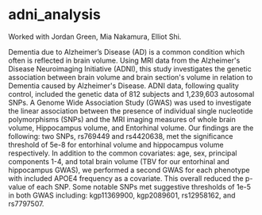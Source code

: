 # adni_analysis

Worked with Jordan Green, Mia Nakamura, Elliot Shi.

Dementia due to Alzheimer’s Disease (AD) is a common condition which often is reflected in brain volume. Using MRI data from the Alzheimer's Disease Neuroimaging Initiative (ADNI), this study investigates the genetic association between brain volume and brain section's volume in relation to Dementia caused by Alzheimer's Disease. ADNI data, following quality control, included the genetic data of 812 subjects and 1,239,603 autosomal SNPs. A Genome Wide Association Study (GWAS) was used to investigate the linear association between the presence of individual single nucleotide polymorphisms (SNPs) and the MRI imaging measures of whole brain volume, Hippocampus volume, and Entorhinal volume. Our findings are the following: two SNPs, rs769449 and rs4420638, met the significance threshold of 5e-8 for entorhinal volume and hippocampus volume respectively. In addition to the common covariates: age, sex, principal components 1-4, and total brain volume (TBV for our entorhinal and hippocampus GWAS), we performed a second GWAS for each phenotype with included APOE4 frequency as a covariate. This overall reduced the p-value of each SNP. Some notable SNPs met suggestive thresholds of 1e-5 in both GWAS including: kgp11369900, kgp2089601, rs12958162, and rs7797507. 
